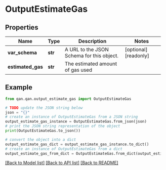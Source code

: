 # OutputEstimateGas


## Properties

Name | Type | Description | Notes
------------ | ------------- | ------------- | -------------
**var_schema** | **str** | A URL to the JSON Schema for this object. | [optional] [readonly] 
**estimated_gas** | **str** | The estimated amount of gas used | 

## Example

```python
from qan.qan.output_estimate_gas import OutputEstimateGas

# TODO update the JSON string below
json = "{}"
# create an instance of OutputEstimateGas from a JSON string
output_estimate_gas_instance = OutputEstimateGas.from_json(json)
# print the JSON string representation of the object
print(OutputEstimateGas.to_json())

# convert the object into a dict
output_estimate_gas_dict = output_estimate_gas_instance.to_dict()
# create an instance of OutputEstimateGas from a dict
output_estimate_gas_from_dict = OutputEstimateGas.from_dict(output_estimate_gas_dict)
```
[[Back to Model list]](../README.md#documentation-for-models) [[Back to API list]](../README.md#documentation-for-api-endpoints) [[Back to README]](../README.md)


